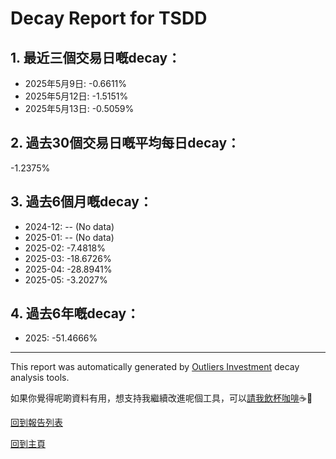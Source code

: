 # Decay Report for TSDD

## 1. 最近三個交易日嘅decay：

- 2025年5月9日: -0.6611%
- 2025年5月12日: -1.5151%
- 2025年5月13日: -0.5059%

## 2. 過去30個交易日嘅平均每日decay：
-1.2375%

## 3. 過去6個月嘅decay：

- 2024-12: -- (No data)
- 2025-01: -- (No data)
- 2025-02: -7.4818%
- 2025-03: -18.6726%
- 2025-04: -28.8941%
- 2025-05: -3.2027%

## 4. 過去6年嘅decay：

- 2025: -51.4666%


***

This report was automatically generated by [Outliers Investment](https://outliersecon.github.io/Outliers-Investment/) decay analysis tools.

如果你覺得呢啲資料有用，想支持我繼續改進呢個工具，可以[請我飲杯咖啡](https://buymeacoffee.com/outliersecon)☕🙏

[回到報告列表](https://outliersecon.github.io/Outliers-Investment/reports/reports_public)

[回到主頁](https://outliersecon.github.io/Outliers-Investment/)
